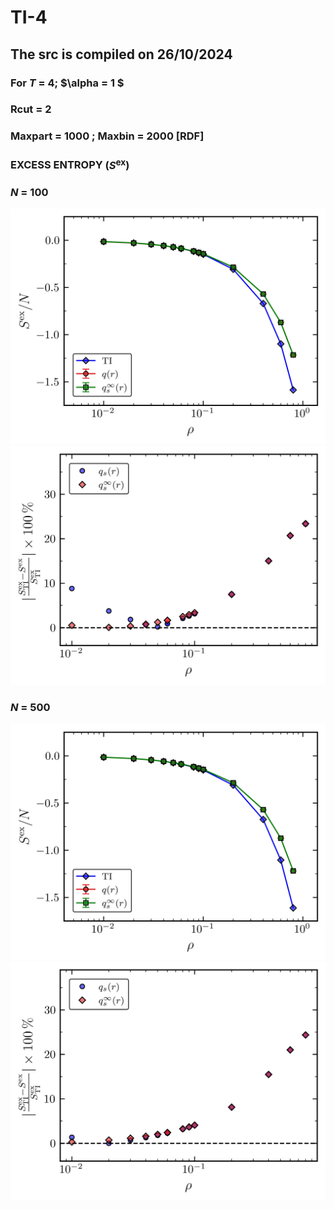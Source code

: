 # TI-4
## The src is compiled on 26/10/2024
### For $T$ = 4; $\alpha = 1 $
### Rcut = 2
### Maxpart = 1000 ; Maxbin = 2000 [RDF]

### EXCESS ENTROPY $(S^{\mathrm{ex}})$
### $N$ = 100
![Excess Entropy](PLOT_SCRIPTS/S_excess.jpg)
![Excess Entropy-Error](PLOT_SCRIPTS/S_excess_APE.jpg)
### $N$ = 500
![Excess Entropy](N_500/PLOT_SCRIPTS/S_excess.jpg)
![Excess Entropy-Error](N_500/PLOT_SCRIPTS/S_excess_APE.jpg)